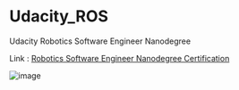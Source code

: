 # Udacity_ROS
Udacity Robotics Software Engineer Nanodegree

Link : [Robotics Software Engineer Nanodegree Certification](https://graduation.udacity.com/confirm/e/a25955f8-1f60-11ee-92a0-b701df591ba1)

![image](https://github.com/KishanBillava/Udacity_ROS/assets/84302215/f8bd429e-54fe-4320-b5a0-0b0504ab9f89)
